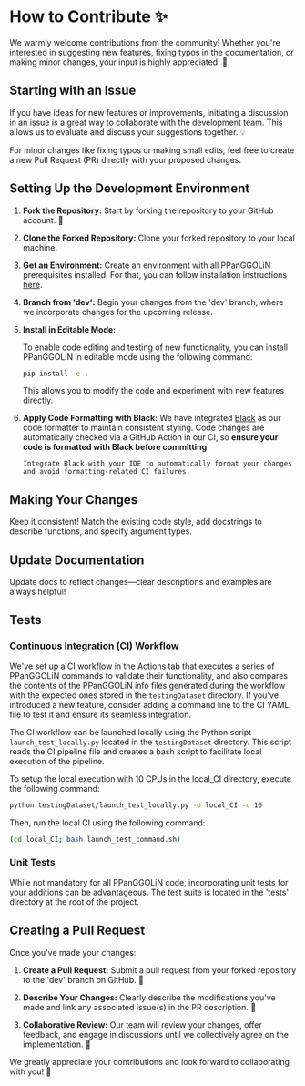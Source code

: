 # How to Contribute ✨

We warmly welcome contributions from the community! Whether you're interested in suggesting new features, fixing typos in the documentation, or making minor changes, your input is highly appreciated. 🌟

## Starting with an Issue

If you have ideas for new features or improvements, initiating a discussion in an issue is a great way to collaborate with the development team. This allows us to evaluate and discuss your suggestions together. 💡

For minor changes like fixing typos or making small edits, feel free to create a new Pull Request (PR) directly with your proposed changes. 


## Setting Up the Development Environment

1. **Fork the Repository:** 
    Start by forking the repository to your GitHub account. 🍴

2. **Clone the Forked Repository:** 
    Clone your forked repository to your local machine.

3. **Get an Environment:** Create an environment with all PPanGGOLiN prerequisites installed. For that, you can follow installation instructions [here](../user/install.md#installing-from-source-code-github).

4. **Branch from 'dev':** 
    Begin your changes from the 'dev' branch, where we incorporate changes for the upcoming release.


5. **Install in Editable Mode:** 

    To enable code editing and testing of new functionality, you can install PPanGGOLiN in editable mode using the following command:

    ```bash
    pip install -e .
    ```

    This allows you to modify the code and experiment with new features directly. 

6. **Apply Code Formatting with Black:** 
    We have integrated [Black](https://github.com/psf/black)  as our code formatter to maintain consistent styling. Code changes are automatically checked via a GitHub Action in our CI, so **ensure your code is formatted with Black before committing**.


    ```{tip}
    Integrate Black with your IDE to automatically format your changes and avoid formatting-related CI failures. 
    ```


## Making Your Changes

Keep it consistent! Match the existing code style, add docstrings to describe functions, and specify argument types.

## Update Documentation

Update docs to reflect changes—clear descriptions and examples are always helpful!

## Tests

### Continuous Integration (CI) Workflow

We've set up a CI workflow in the Actions tab that executes a series of PPanGGOLiN commands to validate their functionality, and also compares the contents of the PPanGGOLiN info files generated during the workflow with the expected ones stored in the `testingDataset` directory. If you've introduced a new feature, consider adding a command line to the CI YAML file to test it and ensure its seamless integration.

The CI workflow can be launched locally using the Python script `launch_test_locally.py` located in the `testingDataset` directory. This script reads the CI pipeline file and creates a bash script to facilitate local execution of the pipeline.


To setup the local execution with 10 CPUs in the local_CI directory, execute the following command:

```bash
python testingDataset/launch_test_locally.py -o local_CI -c 10 

```

Then, run the local CI using the following command:

```bash
(cd local_CI; bash launch_test_command.sh)
```

### Unit Tests

While not mandatory for all PPanGGOLiN code, incorporating unit tests for your additions can be advantageous. The test suite is located in the 'tests' directory at the root of the project.

## Creating a Pull Request

Once you've made your changes:

1. **Create a Pull Request:** Submit a pull request from your forked repository to the 'dev' branch on GitHub. 🚀

2. **Describe Your Changes:** Clearly describe the modifications you've made and link any associated issue(s) in the PR description. 📝

3. **Collaborative Review:** Our team will review your changes, offer feedback, and engage in discussions until we collectively agree on the implementation. 🤝

We greatly appreciate your contributions and look forward to collaborating with you! 🙌 
